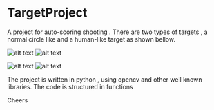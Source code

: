 # TargetProject
A project for auto-scoring shooting .
There are two types of targets , a normal circle like and a human-like target as shown bellow.

![alt text](https://github.com/mordilos/TargetProject/blob/master/Images/andrikelo_prev.jpg)
![alt text](https://github.com/mordilos/TargetProject/blob/master/Images/andrikelo_after.jpg)

![alt text](https://github.com/mordilos/TargetProject/blob/master/Images/stoxos_prev.png)
![alt text](https://github.com/mordilos/TargetProject/blob/master/Images/stoxos_after.png)

The project is written in python , using opencv and other well known libraries.
The code is structured in functions 

Cheers
